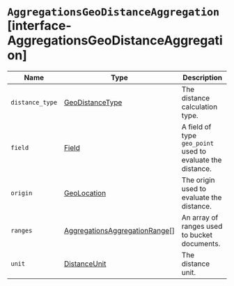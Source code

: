 # `AggregationsGeoDistanceAggregation` [interface-AggregationsGeoDistanceAggregation]

| Name | Type | Description |
| - | - | - |
| `distance_type` | [GeoDistanceType](./GeoDistanceType.md) | The distance calculation type. |
| `field` | [Field](./Field.md) | A field of type `geo_point` used to evaluate the distance. |
| `origin` | [GeoLocation](./GeoLocation.md) | The origin used to evaluate the distance. |
| `ranges` | [AggregationsAggregationRange](./AggregationsAggregationRange.md)[] | An array of ranges used to bucket documents. |
| `unit` | [DistanceUnit](./DistanceUnit.md) | The distance unit. |
